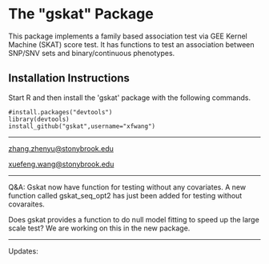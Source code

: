 # The "gskat" Package

This package implements a family based association test via GEE Kernel Machine (SKAT) score test. It has functions to test an association between SNP/SNV sets and binary/continuous phenotypes.


Installation Instructions
-------------------------
Start R and then install the 'gskat' package with the following commands.
```
#install.packages("devtools")
library(devtools)
install_github("gskat",username="xfwang")
```


-------------------------
zhang.zhenyu@stonybrook.edu

xuefeng.wang@stonybrook.edu



-------------------------
Q&A:
Gskat now have function for testing without any covariates.
A new function called gskat_seq_opt2 has just been added for testing without covaraites. 

Does gskat provides a function to do null model fitting to speed up the large scale test?
We are working on this in the new package.

-------------------------
Updates:



